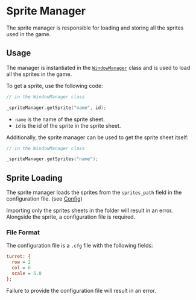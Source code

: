 # Sprite Manager

The sprite manager is responsible for loading and storing all the sprites used in the game.

## Usage

The manager is instantiated in the [`WindowManager`](WindowManager.md) class and is used to load all the sprites in the game.

To get a sprite, use the following code:

```c++
// in the WindowManager class

_spriteManager.getSprite("name", id);
```

- `name` is the name of the sprite sheet.<br>
- `id` is the id of the sprite in the sprite sheet.

Additionally, the sprite manager can be used to get the sprite sheet itself:

```c++
// in the WindowManager class

_spriteManager.getSprites("name");
```

## Sprite Loading

The sprite manager loads the sprites from the `sprites_path` field in the configuration file. (see [Config](Config.md))

Importing only the sprites sheets in the folder will result in an error.<br>
Alongside the sprite, a configuration file is required.

### File Format

The configuration file is a `.cfg` file with the following fields:

```cfg
turret: {
  row = 2
  col = 6
  scale = 5.0
};
```

Failure to provide the configuration file will result in an error.
